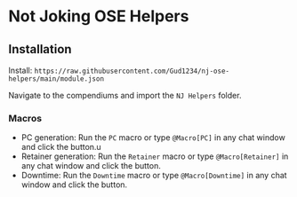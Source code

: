# Not Joking OSE Helpers

## Installation

Install: `https://raw.githubusercontent.com/Gud1234/nj-ose-helpers/main/module.json`

Navigate to the compendiums and import the `NJ Helpers` folder.

### Macros

* PC generation: Run the `PC` macro or type `@Macro[PC]` in any chat window and click the button.u
* Retainer generation: Run the `Retainer` macro or type `@Macro[Retainer]` in any chat window and click the button.
* Downtime: Run the `Downtime` macro or type `@Macro[Downtime]` in any chat window and click the button.